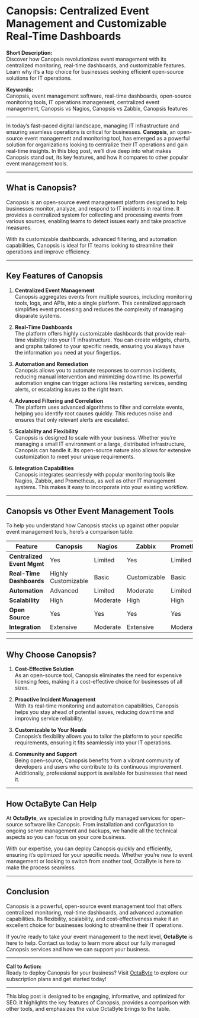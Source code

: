 # Canopsis: Centralized Event Management and Customizable Real-Time Dashboards  

**Short Description:**  
Discover how Canopsis revolutionizes event management with its centralized monitoring, real-time dashboards, and customizable features. Learn why it’s a top choice for businesses seeking efficient open-source solutions for IT operations.  

**Keywords:**  
Canopsis, event management software, real-time dashboards, open-source monitoring tools, IT operations management, centralized event management, Canopsis vs Nagios, Canopsis vs Zabbix, Canopsis features  

---

In today’s fast-paced digital landscape, managing IT infrastructure and ensuring seamless operations is critical for businesses. **Canopsis**, an open-source event management and monitoring tool, has emerged as a powerful solution for organizations looking to centralize their IT operations and gain real-time insights. In this blog post, we’ll dive deep into what makes Canopsis stand out, its key features, and how it compares to other popular event management tools.  

---

## What is Canopsis?  

Canopsis is an open-source event management platform designed to help businesses monitor, analyze, and respond to IT incidents in real time. It provides a centralized system for collecting and processing events from various sources, enabling teams to detect issues early and take proactive measures.  

With its customizable dashboards, advanced filtering, and automation capabilities, Canopsis is ideal for IT teams looking to streamline their operations and improve efficiency.  

---

## Key Features of Canopsis  

1. **Centralized Event Management**  
   Canopsis aggregates events from multiple sources, including monitoring tools, logs, and APIs, into a single platform. This centralized approach simplifies event processing and reduces the complexity of managing disparate systems.  

2. **Real-Time Dashboards**  
   The platform offers highly customizable dashboards that provide real-time visibility into your IT infrastructure. You can create widgets, charts, and graphs tailored to your specific needs, ensuring you always have the information you need at your fingertips.  

3. **Automation and Remediation**  
   Canopsis allows you to automate responses to common incidents, reducing manual intervention and minimizing downtime. Its powerful automation engine can trigger actions like restarting services, sending alerts, or escalating issues to the right team.  

4. **Advanced Filtering and Correlation**  
   The platform uses advanced algorithms to filter and correlate events, helping you identify root causes quickly. This reduces noise and ensures that only relevant alerts are escalated.  

5. **Scalability and Flexibility**  
   Canopsis is designed to scale with your business. Whether you’re managing a small IT environment or a large, distributed infrastructure, Canopsis can handle it. Its open-source nature also allows for extensive customization to meet your unique requirements.  

6. **Integration Capabilities**  
   Canopsis integrates seamlessly with popular monitoring tools like Nagios, Zabbix, and Prometheus, as well as other IT management systems. This makes it easy to incorporate into your existing workflow.  

---

## Canopsis vs Other Event Management Tools  

To help you understand how Canopsis stacks up against other popular event management tools, here’s a comparison table:  

| Feature                  | Canopsis               | Nagios                 | Zabbix                 | Prometheus             |  
|--------------------------|------------------------|------------------------|------------------------|------------------------|  
| **Centralized Event Mgmt** | Yes                   | Limited                | Yes                    | Limited                |  
| **Real-Time Dashboards**  | Highly Customizable   | Basic                  | Customizable           | Basic                  |  
| **Automation**            | Advanced              | Limited                | Moderate               | Limited                |  
| **Scalability**           | High                  | Moderate               | High                   | High                   |  
| **Open Source**           | Yes                   | Yes                    | Yes                    | Yes                    |  
| **Integration**           | Extensive             | Moderate               | Extensive              | Moderate               |  

---

## Why Choose Canopsis?  

1. **Cost-Effective Solution**  
   As an open-source tool, Canopsis eliminates the need for expensive licensing fees, making it a cost-effective choice for businesses of all sizes.  

2. **Proactive Incident Management**  
   With its real-time monitoring and automation capabilities, Canopsis helps you stay ahead of potential issues, reducing downtime and improving service reliability.  

3. **Customizable to Your Needs**  
   Canopsis’s flexibility allows you to tailor the platform to your specific requirements, ensuring it fits seamlessly into your IT operations.  

4. **Community and Support**  
   Being open-source, Canopsis benefits from a vibrant community of developers and users who contribute to its continuous improvement. Additionally, professional support is available for businesses that need it.  

---

## How OctaByte Can Help  

At **OctaByte**, we specialize in providing fully managed services for open-source software like Canopsis. From installation and configuration to ongoing server management and backups, we handle all the technical aspects so you can focus on your core business.  

With our expertise, you can deploy Canopsis quickly and efficiently, ensuring it’s optimized for your specific needs. Whether you’re new to event management or looking to switch from another tool, OctaByte is here to make the process seamless.  

---

## Conclusion  

Canopsis is a powerful, open-source event management tool that offers centralized monitoring, real-time dashboards, and advanced automation capabilities. Its flexibility, scalability, and cost-effectiveness make it an excellent choice for businesses looking to streamline their IT operations.  

If you’re ready to take your event management to the next level, **OctaByte** is here to help. Contact us today to learn more about our fully managed Canopsis services and how we can support your business.  

---

**Call to Action:**  
Ready to deploy Canopsis for your business? Visit [OctaByte](https://octabyte.io) to explore our subscription plans and get started today!  

--- 

This blog post is designed to be engaging, informative, and optimized for SEO. It highlights the key features of Canopsis, provides a comparison with other tools, and emphasizes the value OctaByte brings to the table.